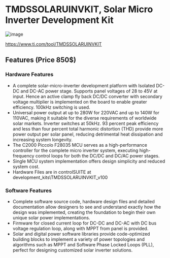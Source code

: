# TMDSSOLARUINVKIT, Solar Micro Inverter Development Kit

![image](https://github.com/MDerogarian/2023-Summer-Research-Plan/assets/74963406/e480a330-549e-4487-b366-369a358b863b)

https://www.ti.com/tool/TMDSSOLARUINVKIT

## Features (Price 850$)
### Hardware Features

- A complete solar-micro-inverter development platform with Isolated DC-DC and DC-AC power stage. Supports panel voltages of 28 to 45V at input. Hence an active clamp fly back DC/DC converter with secondary voltage multiplier is implemented on the board to enable greater efficiency. 100kHz switching is used.
- Universal power output at up to 280W for 220VAC and up to 140W for 110VAC, making it suitable for the diverse requirements of worldwide solar markets. Inverter switches at 50kHz.
<bt> 93 percent peak efficiency and less than four percent total harmonic distortion (THD) provide more power output per solar panel, reducing detrimental heat dissipation and increasing system longevity.
- The C2000 Piccolo F28035 MCU serves as a high-performance controller for the complete micro inverter system, executing high-frequency control loops for both the DC/DC and DC/AC power stages.
- Single MCU system implementation offers design simplicity and reduced system cost.
- Hardware Files are in controlSUITE at development_kits\TMDSSOLARUINVKIT_v100

### Software Features

- Complete software source code, hardware design files and detailed documentation allow designers to see and understand exactly how the design was implemented, creating the foundation to begin their own unique solar power implementations.
- Firmware for closed current loop for DC-DC and DC-AC with DC bus voltage regulation loop, along with MPPT from panel is provided.
- Solar and digital power software libraries provide code-optimized building blocks to implement a variety of power topologies and algorithms such as MPPT and Software Phase Locked Loops (PLL), perfect for designing customized solar inverter solutions.

